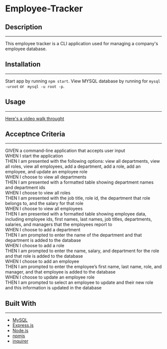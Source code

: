 # Employee-Tracker 


## Description 
---



This employee tracker is a CLI application used for managing a company's employee database.


## Installation 
---



Start app by running `npm start`.
View MYSQL database by running for `mysql -uroot` or ` mysql -u root -p`.

## Usage 
---



[Here's a video walk throught](https://drive.google.com/file/d/1VxphRUM2jYNZ0AVu1jPJ_E5gN5ayakGg/view?usp=sharing)




## Acceptnce Criteria 
---





GIVEN a command-line application that accepts user input                    
WHEN I start the application                           
THEN I am presented with the following options: view all departments, view all roles, view all employees, add a department, add a role, add an employee,  and update an employee role                                
WHEN I choose to view all departments                   
THEN I am presented with a formatted table showing department names and department ids                  
WHEN I choose to view all roles                      
THEN I am presented with the job title, role id, the department that role belongs to, and the salary for that role                
WHEN I choose to view all employees                   
THEN I am presented with a formatted table showing employee data, including employee ids, first names, last names, job titles, departments, salaries, and managers that the employees report to              
WHEN I choose to add a department                            
THEN I am prompted to enter the name of the department and that department is added to the database                     
WHEN I choose to add a role                          
THEN I am prompted to enter the name, salary, and department for the role and that role is added to the database                          
WHEN I choose to add an employee                                     
THEN I am prompted to enter the employee’s first name, last name, role, and manager, and that employee is added to the database                        
WHEN I choose to update an employee role                                            
THEN I am prompted to select an employee to update and their new role and this information is updated in the database  



## Built With
---



* [MySQL](https://www.mysql.com/)
* [Express.js](https://expressjs.com/)
* [Node.js](https://nodejs.org/en/)
* [npmjs](https://docs.npmjs.com/)
* [inquirer](https://www.npmjs.com/package/inquirer)
